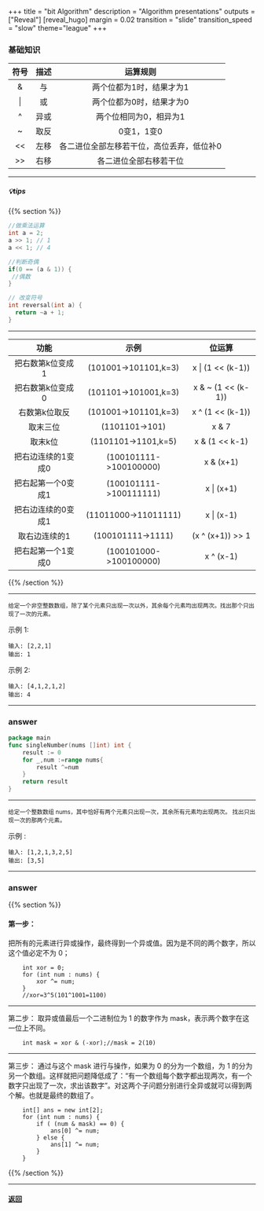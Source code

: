 +++
title = "bit Algorithm"
description = "Algorithm presentations"
outputs = ["Reveal"]
[reveal_hugo]
margin = 0.02
transition = "slide"
transition_speed = "slow"
theme="league"
+++

### 基础知识

|符号|描述|运算规则|
|:----:|:----:|:----:|
|&|与|两个位都为1时，结果才为1|
|\||或|两个位都为0时，结果才为0|
|^|异或|两个位相同为0，相异为1|
|~|取反|0变1，1变0|
|<<|左移|各二进位全部左移若干位，高位丢弃，低位补0|
|>>|右移|各二进位全部右移若干位|

---

##### 💡tips

{{% section %}}

```c++
//做乘法运算
int a = 2;
a >> 1; // 1
a << 1; // 4
```

```c++
//判断奇偶
if(0 == (a & 1)) {
 //偶数
}
```

```c++
// 改变符号
int reversal(int a) {
  return ~a + 1;
}
```
---

|功能|示例|位运算|
|:----:|:----:|:----:|
| 把右数第k位变成1| (101001->101101,k=3)| x \| (1 << (k-1)) |
| 把右数第k位变成0| (101101->101001,k=3)| x & ~ (1 << (k-1)) |
| 右数第k位取反| (101001->101101,k=3)| x ^ (1 << (k-1)) |
| 取末三位| (1101101->101)| x & 7 |
| 取末k位| (1101101->1101,k=5)| x & (1 << k-1) |
| 把右边连续的1变成0| (100101111->100100000)| x & (x+1) |
| 把右起第一个0变成1| (100101111->100111111)| x \| (x+1) |
| 把右边连续的0变成1| (11011000->11011111)| x \| (x-1) |
| 取右边连续的1| (100101111->1111)| (x ^ (x+1)) >> 1 |
| 把右起第一个1变成0| (100101000->100100000)| x ^ (x-1) |


{{% /section %}}

---

<small> 给定一个非空整数数组，除了某个元素只出现一次以外，其余每个元素均出现两次。找出那个只出现了一次的元素。</small>


示例 1:
```
输入: [2,2,1]
输出: 1
```

示例 2:
```
输入: [4,1,2,1,2]
输出: 4
```

---

### answer

```go
package main
func singleNumber(nums []int) int {
	result := 0
	for _,num :=range nums{
		result ^=num
	}
	return result
}
```

---

<small> 给定一个整数数组 nums，其中恰好有两个元素只出现一次，其余所有元素均出现两次。 找出只出现一次的那两个元素。</small>

示例 :
```
输入: [1,2,1,3,2,5]
输出: [3,5]
```

---

### answer

{{% section %}}

#### 第一步：
把所有的元素进行异或操作，最终得到一个异或值。因为是不同的两个数字，所以这个值必定不为 0；

        int xor = 0;
        for (int num : nums) {
            xor ^= num;
        }
        //xor=3^5(101^1001=1100)

      
---

第二步：
取异或值最后一个二进制位为 1 的数字作为 mask，表示两个数字在这一位上不同。
        
        int mask = xor & (-xor);//mask = 2(10)

---

第三步：
通过与这个 mask 进行与操作，如果为 0 的分为一个数组，为 1 的分为另一个数组。这样就把问题降低成了：“有一个数组每个数字都出现两次，有一个数字只出现了一次，求出该数字”。对这两个子问题分别进行全异或就可以得到两个解。也就是最终的数组了。

        int[] ans = new int[2];
        for (int num : nums) {
            if ( (num & mask) == 0) {
                ans[0] ^= num;
            } else {
                ans[1] ^= num;
            }
        }

{{% /section %}}

---

#### [返回](/#/6)


